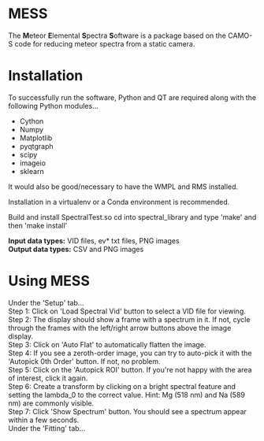 # MESS
 The **M**eteor **E**lemental **S**pectra **S**oftware is a package based on the CAMO-S code for reducing meteor spectra from a static camera.
 
 # Installation
 To successfully run the software, Python and QT are required along with the following Python modules...
 - Cython
 - Numpy
 - Matplotlib
 - pyqtgraph
 - scipy
 - imageio
 - sklearn

It would also be good/necessary to have the WMPL and RMS installed.

 Installation in a virtualenv or a Conda environment is recommended.
 
 Build and install SpectralTest.so
 cd into spectral_library and type 'make' and then 'make install'
 
 **Input data types:** VID files, ev* txt files, PNG images<br>
 **Output data types:** CSV and PNG images
 
# Using MESS
Under the 'Setup' tab...<br>
Step 1: Click on 'Load Spectral Vid' button to select a VID file for viewing.<br>
Step 2: The display should show a frame with a spectrum in it. If not, cycle through the frames with the left/right arrow buttons above the image display.<br>
Step 3: Click on 'Auto Flat' to automatically flatten the image.<br>
Step 4: If you see a zeroth-order image, you can try to auto-pick it with the 'Autopick 0th Order' button. If not, no problem.<br>
Step 5: Click on the 'Autopick ROI' button. If you're not happy with the area of interest, click it again.<br>
Step 6: Create a transform by clicking on a bright spectral feature and setting the lambda_0 to the correct value. Hint: Mg (518 nm) and Na (589 nm) are commonly visible.<br>
Step 7: Click 'Show Spectrum' button. You should see a spectrum appear within a few seconds.<br>
Under the 'Fitting' tab...<br>
